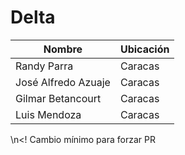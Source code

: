 # Delta

| Nombre               | Ubicación  |
| -------------------- | ---------- |
| Randy Parra          | Caracas    |
| José Alfredo Azuaje  | Caracas    |
| Gilmar Betancourt    | Caracas    |
| Luis Mendoza         | Caracas    |
\n<! Cambio mínimo para forzar PR
